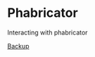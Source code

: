 Phabricator
===========

Interacting with phabricator

[Backup](https://github.com/epiphyte/phabricator-tools/tree/master/data/backup)
